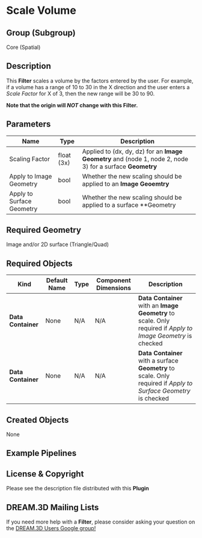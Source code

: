 # Scale Volume #


## Group (Subgroup) ##

Core (Spatial)

## Description ##

This **Filter** scales a volume by the factors entered by the user. For example, if a volume has a range of 10 to 30 in the X direction and the user enters a _Scale Factor_ for X of 3, then the new range will be 30 to 90. 

**Note that the origin will _NOT_ change with this Filter.**

## Parameters ##

| Name    | Type      |  Description |
|---------|-----------|--------|
| Scaling Factor | float (3x) | Applied to (dx, dy, dz) for an **Image Geometry** and (node 1, node 2, node 3) for a surface **Geometry** |
| Apply to Image Geometry | bool | Whether the new scaling should be applied to an **Image Geoemtry** |
| Apply to Surface Geometry | bool | Whether the new scaling should be applied to a surface **Geometry |

## Required Geometry ##

Image and/or 2D surface (Triangle/Quad)

## Required Objects ##

| Kind | Default Name | Type | Component Dimensions | Description |
|------|--------------|------|----------------------|-------------|
| **Data Container** | None | N/A | N/A | **Data Container** with an **Image Geometry** to scale. Only required if _Apply to Image Geometry_ is checked |
| **Data Container** | None | N/A | N/A | **Data Container** with a surface **Geometry** to scale. Only required if _Apply to Surface Geometry_ is checked |

## Created Objects ##

None

## Example Pipelines ##

## License & Copyright ##

Please see the description file distributed with this **Plugin**

## DREAM.3D Mailing Lists ##

If you need more help with a **Filter**, please consider asking your question on the [DREAM.3D Users Google group!](https://groups.google.com/forum/?hl=en#!forum/dream3d-users)
